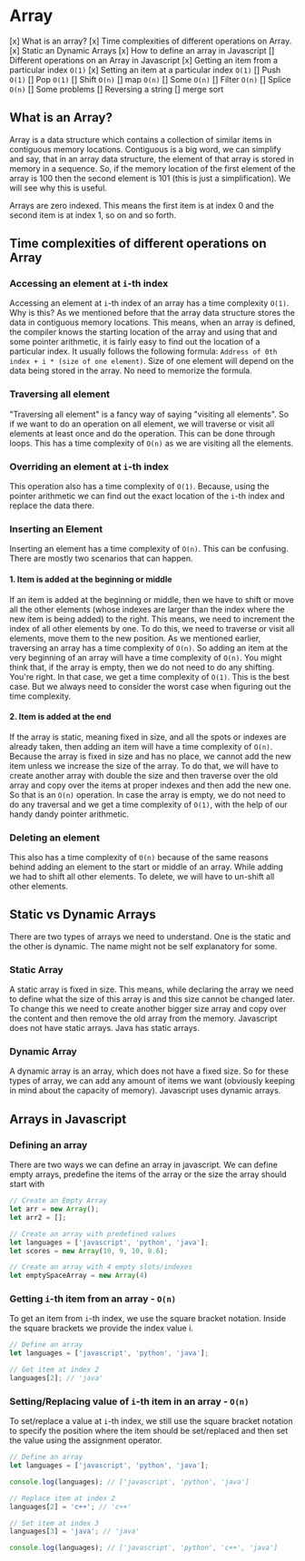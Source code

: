 # Array

[x] What is an array?
[x] Time complexities of different operations on Array.
[x] Static an Dynamic Arrays
[x] How to define an array in Javascript
[] Different operations on an Array in Javascript
  [x] Getting an item from a particular index `O(1)`
  [x] Setting an item at a particular index `O(1)`
  [] Push `O(1)`
  [] Pop `O(1)`
  [] Shift `O(n)`
  [] map `O(n)`
  [] Some `O(n)`
  [] Filter `O(n)`
  [] Splice `O(n)`
[] Some problems
  [] Reversing a string
  [] merge sort

## What is an Array?

Array is a data structure which contains a collection of similar items in contiguous memory locations. Contiguous is a big word, we can simplify and say, that in an array data structure, the element of that array is stored in memory in a sequence. So, if the memory location of the first element of the array is 100 then the second element is 101 (this is just a simplification). We will see why this is useful.

Arrays are zero indexed. This means the first item is at index 0 and the second item is at index 1, so on and so forth.

## Time complexities of different operations on Array

### Accessing an element at `i`-th index

Accessing an element at `i`-th index of an array has a time complexity `O(1)`. Why is this? As we mentioned before that the array data structure stores the data in contiguous memory locations. This means, when an array is defined, the compiler knows the starting location of the array and using that and some pointer arithmetic, it is fairly easy to find out the location of a particular index. It usually follows the following formula: `Address of 0th index + i * (size of one element)`. Size of one element will depend on the data being stored in the array. No need to memorize the formula.

### Traversing all element

"Traversing all element" is a fancy way of saying "visiting all elements". So if we want to do an operation on all element, we will traverse or visit all elements at least once and do the operation. This can be done through loops. This has a time complexity of `O(n)` as we are visiting all the elements.

### Overriding an element at `i`-th index

This operation also has a time complexity of `O(1)`. Because, using the pointer arithmetic we can find out the exact location of the `i`-th index and replace the data there.


### Inserting an Element

Inserting an element has a time complexity of `O(n)`. This can be confusing. There are mostly two scenarios that can happen.

#### 1. Item is added at the beginning or middle

If an item is added at the beginning or middle, then we have to shift or move all the other elements (whose  indexes are larger than the index where the new item is being added) to the right. This means, we need to increment the index of all other elements by one. To do this, we need to traverse or visit all elements, move them to the new position. As we mentioned earlier, traversing an array has a time complexity of `O(n)`. So adding an item at the very beginning of an array will have a time complexity of `O(n)`. You might think that, if the array is empty, then we do not need to do any shifting. You're right. In that case, we get a time complexity of `O(1)`. This is the best case. But we always need to consider the worst case when figuring out the time complexity.

#### 2. Item is added at the end

If the array is static, meaning fixed in size, and all the spots or indexes are already taken, then adding an item will have a time complexity of `O(n)`. Because the array is fixed in size and has no place, we cannot add the new item unless we increase the size of the array. To do that, we will have to create another array with double the size and then traverse over the old array and copy over the items at proper indexes and then add the new one. So that is an `O(n)` operation. In case the array is empty, we do not need to do any traversal and we get a time complexity of `O(1)`, with the help of our handy dandy pointer arithmetic.


### Deleting an element

This also has a time complexity of `O(n)` because of the same reasons behind adding an element to the start or middle of an array. While adding we had to shift all other elements. To delete, we will have to un-shift all other elements.

## Static vs Dynamic Arrays

There are two types of arrays we need to understand. One is the static and the other is dynamic. The name might not be self explanatory for some.

### Static Array

A static array is fixed in size. This means, while declaring the array we need to define what the size of this array is and this size cannot be changed later. To change this we need to create another bigger size array and copy over the content and then remove the old array from the memory. Javascript does not have static arrays. Java has static arrays.

### Dynamic Array

A dynamic array is an array, which does not have a fixed size. So for these types of array, we can add any amount of items we want (obviously keeping in mind about the capacity of memory). Javascript uses dynamic arrays.

## Arrays in Javascript

### Defining an array

There are two ways we can define an array in javascript. We can define empty arrays, predefine the items of the array or the size the array should start with

```js
// Create an Empty Array
let arr = new Array();
let arr2 = [];

// Create an array with predefined values
let languages = ['javascript', 'python', 'java'];
let scores = new Array(10, 9, 10, 8.6);

// Create an array with 4 empty slots/indexes
let emptySpaceArray = new Array(4)
```

### Getting `i`-th item from an array - `O(n)`

To get an item from `i`-th index, we use the square bracket notation. Inside the square brackets we provide the index value i.

```js
// Define an array
let languages = ['javascript', 'python', 'java'];

// Get item at index 2
languages[2]; // 'java'
```

### Setting/Replacing value of `i`-th item in an array - `O(n)`

To set/replace a value at `i`-th index, we still use the square bracket notation to specify the position where the item should be set/replaced and then set the value using the assignment operator.

```js
// Define an array
let languages = ['javascript', 'python', 'java'];

console.log(languages); // ['javascript', 'python', 'java']

// Replace item at index 2
languages[2] = 'c++'; // 'c++'

// Set item at index 3
languages[3] = 'java'; // 'java'

console.log(languages); // ['javascript', 'python', 'c++', 'java']
```
